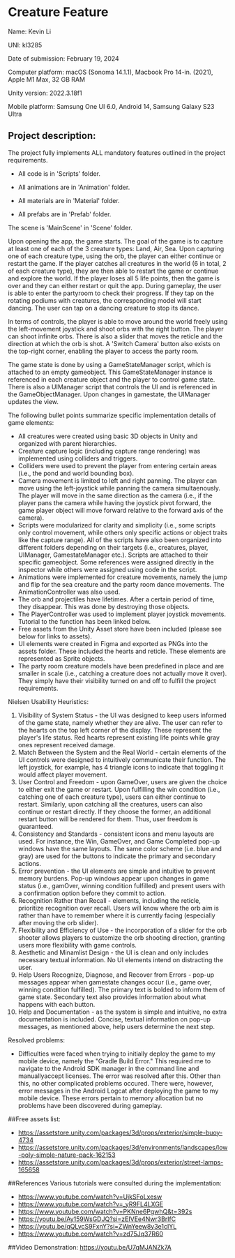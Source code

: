 # Creature Feature

Name: Kevin Li

UNI: kl3285

Date of submission: February 19, 2024

Computer platform: macOS (Sonoma 14.1.1), Macbook Pro 14-in. (2021), Apple M1 Max, 32 GB RAM

Unity version: 2022.3.18f1

Mobile platform: Samsung One UI 6.0, Android 14, Samsung Galaxy S23 Ultra

## Project description: 

The project fully implements ALL mandatory features outlined in the project requirements. 

- All code is in 'Scripts' folder. 

- All animations are in 'Animation' folder.

- All materials are in 'Material' folder.

- All prefabs are in 'Prefab' folder.


The scene is 'MainScene' in 'Scene' folder.

Upon opening the app, the game starts. The goal of the game is to capture at least one of 
each of the 3 creature types: Land, Air, Sea. Upon capturing one of each creature type, 
using the orb, the player can either continue or restart the game. If the player catches 
all creatures in the world (6 in total, 2 of each creature type), they are then able to 
restart the game or continue and explore the world. If the player loses all 5 life points, 
then the game is over and they can either restart or quit the app. 
During gameplay, the user is able to enter the partyroom to check their progress. 
If they tap on the rotating podiums with creatures, the corresponding model will start
dancing. The user can tap on a dancing creature to stop its dance.

In terms of controls, the player is able to move around the world freely using the 
left-movement joystick and shoot orbs with the right button. The player can shoot infinite 
orbs. There is also a slider that moves the reticle and the direction at which the orb is shot. 
A 'Switch Camera' button also exists on the top-right corner, enabling the player to 
access the party room. 

The game state is done by using a GameStateManager script, 
which is attached to an empty gameobject. This GameStateManager instance is referenced 
in each creature object and the player to control game state. There is also a UIManager 
script that controls the UI and is referenced in the GameObjectManager. 
Upon changes in gamestate, the UIManager updates the view.

The following bullet points summarize specific implementation details of game elements:
- All creatures were created using basic 3D objects in Unity and organized with parent hierarchies. 
- Creature capture logic (including capture range rendering) was implemented using colliders and triggers. 
- Colliders were used to prevent the player from entering certain areas (i.e., the pond and world bounding box).
- Camera movement is limited to left and right panning. The player can move using the left-joystick while 
    panning the camera simultaenously. The player will move in the same direction as the camera 
    (i.e., if the player pans the camera while having the joystick pivot forward, 
    the game player object will move forward relative to the forward axis of the camera).
- Scripts were modularized for clarity and simplicity (i.e., some scripts only control movement, 
    while others only specific actions or object traits like the capture range). 
    All of the scripts have also been organized into different folders depending on their 
    targets (i.e., creatures, player, UIManager, GamestateManager etc.). 
    Scripts are attached to their specific gameobject. Some references were assigned 
    directly in the inspector while others were assigned using code in the script.
- Animations were implemented for creature movements, namely the jump and flip for 
    the sea creature and the party room dance movements. The AnimationController was also used. 
- The orb and projectiles have lifetimes. After a certain period of time, they disappear. This was
    done by destroying those objects. 
- The PlayerController was used to implement player joystick movements. 
    Tutorial to the function has been linked below.
- Free assets from the Unity Asset store have been included (please see below for links to assets). 
- UI elements were created in Figma and exported as PNGs into the assets folder. 
    These included the hearts and reticle. These elements are represented as Sprite objects.
- The party room creature models have been predefined in place and are smaller in scale (i.e., catching a creature
    does not actually move it over). They simply have their visibility turned on and off to fulfill 
    the project requirements.


Nielsen Usability Heuristics:
1. Visibility of System Status - the UI was designed to keep users informed of the game state, 
    namely whether they are alive. The user can refer to the hearts on the top left corner of the display. 
    These represent the player's life status. Red hearts represent existing life points 
    while gray ones represent received damage. 
2. Match Between the System and the Real World - certain elements of the UI controls were designed to 
    intuitively communicate their function. The left joystick, for example, has 4 triangle icons to 
    indicate that toggling it would affect player movement.
3. User Control and Freedom - upon GameOver, users are given the choice to either exit the game 
    or restart. Upon fulfilling the win condition (i.e., catching one of each creature type), 
    users can either continue to restart. Similarly, upon catching all the creatures, users 
    can also continue or restart directly. If they choose the former, an additional restart 
    button will be rendered for them. Thus, user freedom is guaranteed. 
4. Consistency and Standards - consistent icons and menu layouts are used. For instance, the Win, 
    GameOver, and Game Completed pop-up windows have the same layouts. The same color scheme 
    (i.e. blue and gray) are used for the buttons to indicate the primary and secondary actions. 
5. Error prevention - the UI elements are simple and intuitive to prevent memory burdens. 
    Pop-up windows appear upon changes in game status (i.e., gamOver, winning condition fulfilled) 
    and present users with a confirmation option before they commit to action. 
6. Recognition Rather than Recall - elements, including the reticle, prioritize recognition over 
    recall. Users will know where the orb aim is rather than have to remember where it is currently 
    facing (especially after moving the orb slider).
7. Flexibility and Efficiency of Use - the incorporation of a slider for the orb shooter allows 
    players to customize the orb shooting direction, granting users more flexibility with game controls.
8. Aesthetic and Minamlist Design - the UI is clean and only includes necessary textual information. 
    No UI elements intend on distracting the user. 
9. Help Users Recognize, Diagnose, and Recover from Errors - pop-up messages appear when gamestate 
    changes occur (i.e., game over, winning condition fulfilled). The primary text is bolded to 
    inform them of game state. Secondary text also provides information about what happens with each button. 
10. Help and Documentation - as the system is simple and intuitive, no extra documentation 
    is included. Concise, textual information on pop-up messages, as mentioned above, 
    help users determine the next step.

Resolved problems:
- Difficulties were faced when trying to initially deploy the game to my mobile device, 
    namely the "Gradle Build Error." This required me to navigate to the Android SDK manager 
    in the command line and manuallyaccept licenses. The error was resolved after this. 
    Other than this, no other complicated problems occured. There were, however, 
    error messages in the Android Logcat after deploying the game to my mobile device. 
    These errors pertain to memory allocation but no problems have been discovered during gameplay.

##Free assets list:
- https://assetstore.unity.com/packages/3d/props/exterior/simple-buoy-4734
- https://assetstore.unity.com/packages/3d/environments/landscapes/low-poly-simple-nature-pack-162153
- https://assetstore.unity.com/packages/3d/props/exterior/street-lamps-165658

##References
Various tutorials were consulted during the implementation:
- https://www.youtube.com/watch?v=UjkSFoLxesw
- https://www.youtube.com/watch?v=_yR9FL4LXGE
- https://www.youtube.com/watch?v=PKNne6PgwhQ&t=392s
- https://youtu.be/Ay159WsGDJQ?si=zEIVEe4Nwr3BrlfC
- https://youtu.be/qQLvcS9FxnY?si=ZWnYeew8y3e1cIYL
- https://www.youtube.com/watch?v=zd75Jq37R60
 
##Video Demonstration: 
https://youtu.be/U7qMJANZk7A
